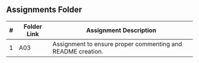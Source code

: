 ##  Assignments Folder

|   #   | Folder Link | Assignment Description |
| :---: | ----------- | ---------------------- |
|   1   |     A03     |     Assignment to ensure proper commenting and README creation.                   |
